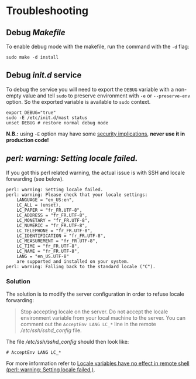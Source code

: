 # Troubleshooting

## Debug _Makefile_
To enable debug mode with the makefile, run the command with the `-d` flag:

    sudo make -d install

## Debug _init.d_ service

To debug the service you will need to export the `DEBUG` variable with a non-empty value and tell `sudo` to preserve environment with `-e` or `--preserve-env` option. So the exported variable is available to `sudo` context.

    export DEBUG="true"
    sudo -E /etc/init.d/mast status
    unset DEBUG # restore normal debug mode

**N.B.:** using `-E` option may have some [security implications](https://stackoverflow.com/questions/8633461/how-to-keep-environment-variables-when-using-sudo#comment10726355_8636711), **never use it in production code!**

## _perl: warning: Setting locale failed._

If you got this perl related warning, the actual issue is with SSH and locale forwarding (see below).

    perl: warning: Setting locale failed.
    perl: warning: Please check that your locale settings:
        LANGUAGE = "en_US:en",
        LC_ALL = (unset),
        LC_PAPER = "fr_FR.UTF-8",
        LC_ADDRESS = "fr_FR.UTF-8",
        LC_MONETARY = "fr_FR.UTF-8",
        LC_NUMERIC = "fr_FR.UTF-8",
        LC_TELEPHONE = "fr_FR.UTF-8",
        LC_IDENTIFICATION = "fr_FR.UTF-8",
        LC_MEASUREMENT = "fr_FR.UTF-8",
        LC_TIME = "fr_FR.UTF-8",
        LC_NAME = "fr_FR.UTF-8",
        LANG = "en_US.UTF-8"
        are supported and installed on your system.
    perl: warning: Falling back to the standard locale ("C").

### Solution
The solution is to modify the server configuration in order to refuse locale forwarding:

> Stop accepting locale on the server. Do not accept the locale environment variable from your local machine to the server. 
> You can comment out the `AcceptEnv LANG LC_*` line in the remote _/etc/ssh/sshd_config_ file.

The file _/etc/ssh/sshd_config_ should then look like:

    # AcceptEnv LANG LC_*

For more information refer to [Locale variables have no effect in remote shell (perl: warning: Setting locale failed.)](http://askubuntu.com/a/144448/22343).